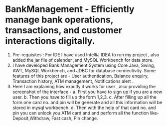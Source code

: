 # BankManagement - Efficiently manage bank operations, transactions, and customer interactions digitally.
1. Pre-requisites : For IDE I have used IntelliJ IDEA to run my project , also added the jar file of calender ,and MySQL Workbench for data store.
2. I have developed Bank Management System using Core Java, Swing, AWT, MySQL Workbench, and JDBC for database connectivity. Some features of this project are - User authentication, Balance enquiry, Transaction history, ATM management, Notifications alert .
3. Here I am explaining how exactly it works for user , also providing the screenshot of the interface -
   a. First you have to sign up if you are a new user.
   b. Then you have to fill up the form 1,2,3.
   c. After filling up all the form one card no. and pin will be generate and all this information will be stored in mysql workbench.
   d. Then with the help of that card no. and pin you can unlock you ATM card and and perform all the function like- Deposit,Withdraw, Fast cash, Pin change.


